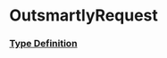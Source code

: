 # OutsmartlyRequest

### [Type Definition](../../packages/core/src/public/types.ts#:~:text=class%20OutsmartlyRequest)
